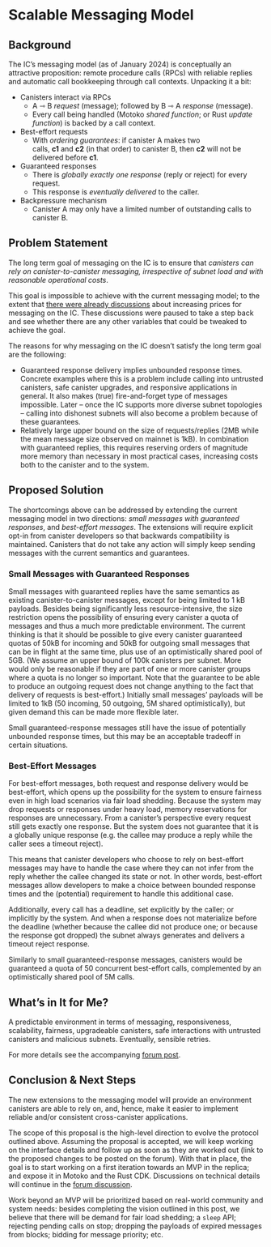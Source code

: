# Scalable Messaging Model

## Background

The IC’s messaging model (as of January 2024) is conceptually an attractive proposition: remote procedure calls (RPCs) with reliable replies and automatic call bookkeeping through call contexts. Unpacking it a bit:

- Canisters interact via RPCs
    - A ⇾ B _request_ (message); followed by B ⇾ A _response_ (message).
    - Every call being handled (Motoko _shared function_; or Rust _update function_) is backed by a call context.
- Best-effort requests
    - With _ordering guarantees_: if canister A makes two calls, **c1** and **c2** (in that order) to canister B, then **c2** will not be delivered before **c1**.
- Guaranteed responses
    - There is _globally exactly one response_ (reply or reject) for every request.
    - This response is _eventually delivered_ to the caller.
- Backpressure mechanism
    - Canister A may only have a limited number of outstanding calls to canister B.

## Problem Statement

The long term goal of messaging on the IC is to ensure that _canisters can rely on canister-to-canister messaging, irrespective of subnet load and with reasonable operational costs_.

This goal is impossible to achieve with the current messaging model; to the extent that [there were already discussions](https://forum.dfinity.org/t/fixing-incorrect-message-memory-fee/21987) about increasing prices for messaging on the IC. These discussions were paused to take a step back and see whether there are any other variables that could be tweaked to achieve the goal.

The reasons for why messaging on the IC doesn’t satisfy the long term goal are the following:

- Guaranteed response delivery implies unbounded response times. Concrete examples where this is a problem include calling into untrusted canisters, safe canister upgrades, and responsive applications in general. It also makes (true) fire-and-forget type of messages impossible. Later – once the IC supports more diverse subnet topologies – calling into dishonest subnets will also become a problem because of these guarantees.
- Relatively large upper bound on the size of requests/replies (2MB while the mean message size observed on mainnet is 1kB). In combination with guaranteed replies, this requires reserving orders of magnitude more memory than necessary in most practical cases, increasing costs both to the canister and to the system.

## Proposed Solution

The shortcomings above can be addressed by extending the current messaging model in two directions: _small messages with guaranteed responses_, and _best-effort messages_. The extensions will require explicit opt-in from canister developers so that backwards compatibility is maintained. Canisters that do not take any action will simply keep sending messages with the current semantics and guarantees.

### Small Messages with Guaranteed Responses

Small messages with guaranteed replies have the same semantics as existing canister-to-canister messages, except for being limited to 1 kB payloads. Besides being significantly less resource-intensive, the size restriction opens the possibility of ensuring every canister a quota of messages and thus a much more predictable environment. The current thinking is that it should be possible to give every canister guaranteed quotas of 50kB for incoming and 50kB for outgoing small messages that can be in flight at the same time, plus use of an optimistically shared pool of 5GB. (We assume an upper bound of 100k canisters per subnet. More would only be reasonable if they are part of one or more canister groups where a quota is no longer so important. Note that the guarantee to be able to produce an outgoing request does not change anything to the fact that delivery of requests is best-effort.) Initially small messages’ payloads will be limited to 1kB (50 incoming, 50 outgoing, 5M shared optimistically), but given demand this can be made more flexible later.

Small guaranteed-response messages still have the issue of potentially unbounded response times, but this may be an acceptable tradeoff in certain situations.

### Best-Effort Messages

For best-effort messages, both request and response delivery would be best-effort, which opens up the possibility for the system to ensure fairness even in high load scenarios via fair load shedding. Because the system may drop requests or responses under heavy load, memory reservations for responses are unnecessary. From a canister’s perspective every request still gets exactly one response. But the system does not guarantee that it is a globally unique response (e.g. the callee may produce a reply while the caller sees a timeout reject).

This means that canister developers who choose to rely on best-effort messages may have to handle the case where they can not infer from the reply whether the callee changed its state or not. In other words, best-effort messages allow developers to make a choice between bounded response times and the (potential) requirement to handle this additional case.

Additionally, every call has a deadline, set explicitly by the caller; or implicitly by the system. And when a response does not materialize before the deadline (whether because the callee did not produce one; or because the response got dropped) the subnet always generates and delivers a timeout reject response.

Similarly to small guaranteed-response messages, canisters would be guaranteed a quota of 50 concurrent best-effort calls, complemented by an optimistically shared pool of 5M calls.

## What’s in It for Me?

A predictable environment in terms of messaging, responsiveness, scalability, fairness, upgradeable canisters, safe interactions with untrusted canisters and malicious subnets. Eventually, sensible retries.

For more details see the accompanying [forum post](https://forum.dfinity.org/t/scalable-messaging-model/26920).

## Conclusion & Next Steps

The new extensions to the messaging model will provide an environment canisters are able to rely on, and, hence, make it easier to implement reliable and/or consistent cross-canister applications.

The scope of this proposal is the high-level direction to evolve the protocol outlined above. Assuming the proposal is accepted, we will keep working on the interface details and follow up as soon as they are worked out (link to the proposed changes to be posted on the forum). With that in place, the goal is to start working on a first iteration towards an MVP in the replica; and expose it in Motoko and the Rust CDK. Discussions on technical details will continue in the [forum discussion](https://forum.dfinity.org/t/scalable-messaging-model/26920).

Work beyond an MVP will be prioritized based on real-world community and system needs: besides completing the vision outlined in this post, we believe that there will be demand for fair load shedding; a `sleep` API; rejecting pending calls on stop; dropping the payloads of expired messages from blocks; bidding for message priority; etc.